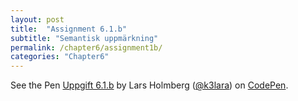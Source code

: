 ```yaml
---
layout: post
title:  "Assignment 6.1.b"
subtitle: "Semantisk uppmärkning"
permalink: /chapter6/assignment1b/
categories: "Chapter6"
---
```

<p data-height="265" data-theme-id="light" data-slug-hash="GWYdVa" data-default-tab="html,result" data-user="k3lara" data-embed-version="2" data-pen-title="Uppgift 6.1.b" class="codepen">See the Pen <a href="http://codepen.io/k3lara/pen/GWYdVa/">Uppgift 6.1.b</a> by Lars Holmberg (<a href="http://codepen.io/k3lara">@k3lara</a>) on <a href="http://codepen.io">CodePen</a>.</p>
<script async src="https://production-assets.codepen.io/assets/embed/ei.js"></script>
<figcaption></figcaption>
